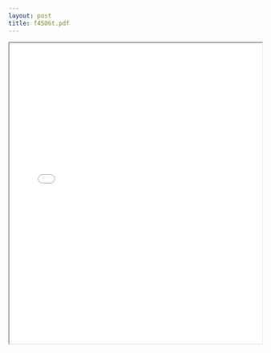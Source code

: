 ```yaml
---
layout: post
title: f4506t.pdf
---
```


<div class="pdf-container">
<iframe src="/irs.ea/assets/pdfs/f4506t.pdf" height="600" width="100%" allowFullScreen="true"></iframe>
</div>

